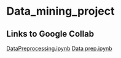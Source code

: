 # Data_mining_project

## Links to Google Collab

[DataPreprocessing.ipynb](https://colab.research.google.com/drive/1NA4OiFbf8iMP8EnpuT3hUOsnB7RdhxbR?usp=sharing)
[Data prep.ipynb](https://colab.research.google.com/drive/1X6dbYaD4buZHqbCcZlk4AQlpLo5ZMoMl?usp=sharing)
